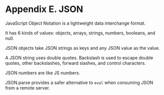 Appendix E. JSON
====================

JavaScript Object Notation is a lightweight data interchange format.

It has 6 kinds of values: objects, arrays, strings, numbers, booleans, and null.

JSON objects take JSON strings as keys and any JSON value as the value.

A JSON string uses double quotes. Backslash is used to escape double quotes, other backslashes, forward slashes, and control characters.

JSON numbers are like JS numbers.

JSON.parse provides a safer alternative to `eval` when consuming JSON from a remote server.

